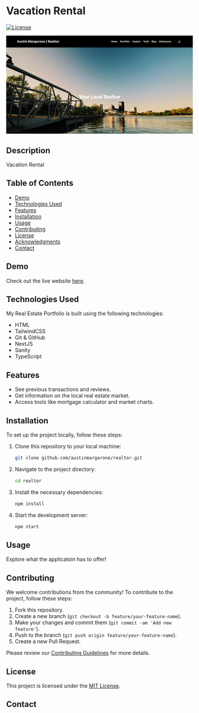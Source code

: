 # Vacation Rental

[![License](https://img.shields.io/badge/license-MIT-blue.svg)](LICENSE)

![Preview Image](preview.png)

## Description

Vacation Rental

## Table of Contents

- [Demo](#demo)
- [Technologies Used](#technologies-used)
- [Features](#features)
- [Installation](#installation)
- [Usage](#usage)
- [Contributing](#contributing)
- [License](#license)
- [Acknowledgments](#acknowledgments)
- [Contact](#contact)

## Demo

Check out the live website [here](https://austinmargaronerealestate.com/).

## Technologies Used

My Real Estate Portfolio is built using the following technologies:

- HTML
- TailwindCSS
- Git & GitHub
- NextJS
- Sanity
- TypeScript

## Features

- See previous transactions and reviews.
- Get information on the local real estate market.
- Access tools like mortgage calculator and market charts.

## Installation

To set up the project locally, follow these steps:

1. Clone this repository to your local machine:

   ```bash
   git clone github.com/austinmargarone/realtor.git
   ```

2. Navigate to the project directory:

   ```bash
   cd realtor
   ```

3. Install the necessary dependencies:

   ```bash
   npm install
   ```

4. Start the development server:

   ```bash
   npm start
   ```

## Usage

Explore what the applicatoin has to offer!

## Contributing

We welcome contributions from the community! To contribute to the project, follow these steps:

1. Fork this repository.
2. Create a new branch (`git checkout -b feature/your-feature-name`).
3. Make your changes and commit them (`git commit -am 'Add new feature'`).
4. Push to the branch (`git push origin feature/your-feature-name`).
5. Create a new Pull Request.

Please review our [Contributing Guidelines](CONTRIBUTING.md) for more details.

## License

This project is licensed under the [MIT License](LICENSE).

## Contact

